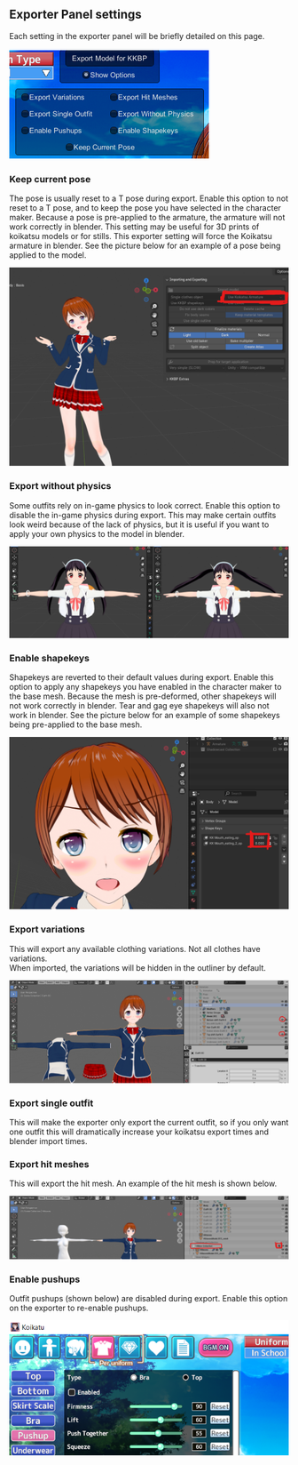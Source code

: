 ## Exporter Panel settings
Each setting in the exporter panel will be briefly detailed on this page.  

![ ](https://raw.githubusercontent.com/FlailingFog/flailingfog.github.io/master/assets/images/exportpanel.png)

### Keep current pose

The pose is usually reset to a T pose during export. Enable this option to not reset to a T pose, and to keep the pose you have selected in the character maker. Because a pose is pre-applied to the armature, the armature will not work correctly in blender. This setting may be useful for 3D prints of koikatsu models or for stills. This exporter setting will force the Koikatsu armature in blender. See the picture below for an example of a pose being applied to the model. 

![ ](https://raw.githubusercontent.com/FlailingFog/flailingfog.github.io/master/assets/images/exporter4.png)

### Export without physics

Some outfits rely on in-game physics to look correct. Enable this option to disable the in-game physics during export. This may make certain outfits look weird because of the lack of physics, but it is useful if you want to apply your own physics to the model in blender.

![ ](https://raw.githubusercontent.com/FlailingFog/flailingfog.github.io/master/assets/images/exporter2.1.png)

### Enable shapekeys

Shapekeys are reverted to their default values during export. Enable this option to apply any shapekeys you have enabled in the character maker to the base mesh. Because the mesh is pre-deformed, other shapekeys will not work correctly in blender. Tear and gag eye shapekeys will also not work in blender. See the picture below for an example of some shapekeys being pre-applied to the base mesh. 

![ ](https://raw.githubusercontent.com/FlailingFog/flailingfog.github.io/master/assets/images/exporter3.png)

### Export variations

This will export any available clothing variations. Not all clothes have variations.  
When imported, the variations will be hidden in the outliner by default.

![ ](https://raw.githubusercontent.com/FlailingFog/flailingfog.github.io/master/assets/images/exporter1.png)

### Export single outfit

This will make the exporter only export the current outfit, so if you only want one outfit this will dramatically increase your koikatsu export times and blender import times.

### Export hit meshes

This will export the hit mesh. An example of the hit mesh is shown below.

![ ](https://raw.githubusercontent.com/FlailingFog/flailingfog.github.io/master/assets/images/exporter2.png)

### Enable pushups

Outfit pushups (shown below) are disabled during export. Enable this option on the exporter to re-enable pushups.

![ ](https://raw.githubusercontent.com/FlailingFog/flailingfog.github.io/master/assets/images/exporter2.2.png)

